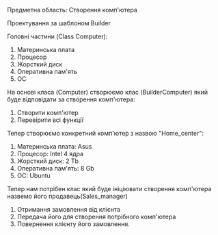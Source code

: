 ﻿Предметна область: Створення комп'ютера

Проектування за шаблоном Builder

Головні частини (Class Computer):
1. Материнська плата
2. Процесор
3. Жорсткий диск
4. Оперативна пам'ять
5. ОС

На основі класа (Computer) створюємо клас (BuilderComputer)
який буде відповідати за створення комп'ютера:
1. Створити комп'ютер
2. Перевірити всі функції

Тепер створюємо конкретний комп'ютер з назвою "Home_center":
1. Материнська плата: Asus
2. Процесор: Intel 4 ядра
3. Жорсткий диск: 2 Tb
4. Оперативна пам'ять: 8 Gb
5. ОС: Ubuntu

Тепер нам потрібен клас який буде ініціювати створення комп'ютера назвемо його продавець(Sales_manager)
1. Отримання замовлення від клієнта
2. Передача його для створення потрібного комп'ютера
3. Повернення клієнту його замовлення.

